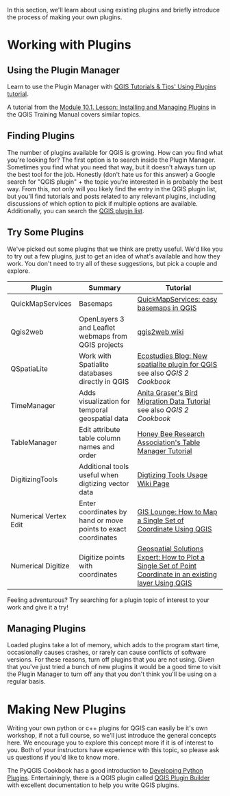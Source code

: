 In this section, we'll learn about using existing plugins and briefly introduce the process of making your own plugins.

# Working with Plugins
## Using the Plugin Manager
Learn to use the Plugin Manager with [QGIS Tutorials & Tips' Using Plugins tutorial](http://www.qgistutorials.com/en/docs/using_plugins.html).

A tutorial from the [Module 10.1. Lesson: Installing and Managing Plugins](http://docs.qgis.org/2.14/en/docs/training_manual/qgis_plugins/fetching_plugins.html#basic-fa-configuring-additional-plugin-repositories) in the QGIS Training Manual covers similar topics.

## Finding Plugins
The number of plugins available for QGIS is growing.  How can you find what you're looking for?  The first option is to search inside the Plugin Manager.  Sometimes you find what you need that way, but it doesn't always turn up the best tool for the job.  Honestly (don't hate us for this answer) a Google search for "QGIS plugin" + the topic you're interested in is probably the best way.  From this, not only will you likely find the entry in the QGIS plugin list, but you'll find tutorials and posts related to any relevant plugins, including discussions of which option to pick if multiple options are available.  Additionally, you can search the [QGIS plugin list](http://plugins.qgis.org/plugins/).

## Try Some Plugins
We've picked out some plugins that we think are pretty useful.  We'd like you to try out a few plugins, just to get an idea of what's available and how they work.  You don't need to try all of these suggestions, but pick a couple and explore.  

|Plugin|Summary|Tutorial|
|---|---|---|
|QuickMapServices|Basemaps|[QuickMapServices: easy basemaps in QGIS](http://nextgis.com/blog/quickmapservices/) |
|Qgis2web|OpenLayers 3 and Leaflet webmaps from QGIS projects|[qgis2web wiki](https://github.com/tomchadwin/qgis2web/wiki) |
|QSpatiaLite| Work with Spatialite databases directly in QGIS |[Ecostudies Blog: New spatialite plugin for QGIS](https://pvanb.wordpress.com/2011/03/30/new-spatialite-plugin-for-qgis/) see also *QGIS 2 Cookbook* |
|TimeManager|Adds visualization for temporal geospatial data |[Anita Graser's Bird Migration Data Tutorial](https://anitagraser.com/2016/09/24/how-to-visualize-bird-migration-data-with-qgis-timemanager/) see also *QGIS 2 Cookbook* |
|TableManager|Edit attribute table column names and order |[Honey Bee Research Association's Table Manager Tutorial](http://www.coloss.org/beebook/I/gis/7/4/5/2) |
|DigitizingTools| Additional tools useful when digtizing vector data |[Digtizing Tools Usage Wiki Page](https://github.com/bstroebl/DigitizingTools/wiki/Usage) |
|Numerical Vertex Edit| Enter coordinates by hand or move points to exact coordinates | [GIS Lounge: How to Map a Single Set of Coordinate Using QGIS](https://www.gislounge.com/map-single-coordinate-using-qgis/)|
|Numerical Digitize| Digitize points with coordinates |[Geospatial Solutions Expert: How to Plot a Single Set of Point Coordinate in an existing layer Using QGIS](https://umar-yusuf.blogspot.com/2016/06/How-to-Plot-a-Single-Set-of-Point-Coordinate-in-an-existing-layer-Using-QGIS.html) |

Feeling adventurous? Try searching for a plugin topic of interest to your work and give it a try!

## Managing Plugins
Loaded plugins take a lot of memory, which adds to the program start time, occasionally causes crashes, or rarely can cause conflicts of software versions.  For these reasons, turn off plugins that you are not using.  Given that you've just tried a bunch of new plugins it would be a good time to visit the Plugin Manager to turn off any that you don't think you'll be using on a regular basis.

# Making New Plugins
Writing your own python or c++ plugins for QGIS can easily be it's own workshop, if not a full course, so we'll just introduce the general concepts here.  We encourage you to explore this concept more if it is of interest to you.  Both of your instructors have experience with this topic, so please ask us questions if you'd like to know more.

The PyQGIS Cookbook has a good introduction to [Developing Python Plugins](http://docs.qgis.org/testing/en/docs/pyqgis_developer_cookbook/plugins.html).  Entertainingly, there is a QGIS plugin called [QGIS Plugin Builder](http://geoapt.net/pluginbuilder/) with excellent documentation to help you write QGIS plugins.
